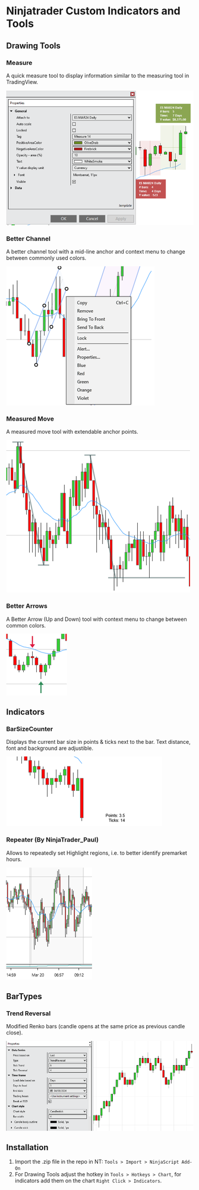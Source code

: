 # Ninjatrader Custom Indicators and Tools

## Drawing Tools

### Measure

A quick measure tool to display information similar to the measuring tool in TradingView.

![NT-Measure](assets/NT-Measure.png)

### Better Channel

A better channel tool with a mid-line anchor and context menu to change between commonly used colors.

![NT-BetterChannel](assets/NT-BetterChannel.png)

### Measured Move

A measured move tool with extendable anchor points.

![NT-MeasuredMove](assets/NT-MeasuredMove.png)

### Better Arrows

A Better Arrow (Up and Down) tool with context menu to change between common colors.

![NT-BetterArrows](assets/NT-BetterArrows.png)

## Indicators

### BarSizeCounter

Displays the current bar size in points & ticks next to the bar. Text distance, font and background are adjustible.

![NT-BarSizeCounter](assets/NT-BarSizeCounter.png)

### Repeater (By NinjaTrader_Paul)

Allows to repeatedly set Highlight regions, i.e. to better identify premarket hours. 

![NT-Repeater](assets/NT-Repeater.png)

## BarTypes

### Trend Reversal

Modified Renko bars (candle opens at the same price as previous candle close).

![NT-TrendRev](assets/NT-TrendRev.png)

## Installation

1. Import the .zip file in the repo in NT: `Tools > Import > NinjaScript Add-On`
2. For Drawing Tools adjust the hotkey in `Tools > Hotkeys > Chart`, for indicators add them on the chart `Right Click > Indicators`.